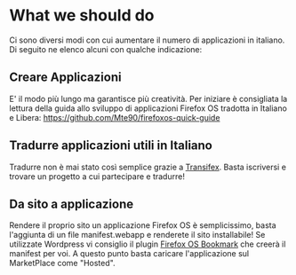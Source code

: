 What we should do
=================

Ci sono diversi modi con cui aumentare il numero di applicazioni in italiano. 
Di seguito ne elenco alcuni con qualche indicazione:

Creare Applicazioni
-------------------
E' il modo più lungo ma garantisce più creatività.
Per iniziare è consigliata la lettura della guida allo sviluppo di applicazioni
Firefox OS tradotta in Italiano e Libera: https://github.com/Mte90/firefoxos-quick-guide  

Tradurre applicazioni utili in Italiano
---------------------------------------
Tradurre non è mai stato così semplice grazie a [Transifex](https://www.transifex.com/). 
Basta iscriversi e trovare un progetto a cui partecipare e tradurre!

Da sito a applicazione
----------------------
Rendere il proprio sito un applicazione Firefox OS è semplicissimo, basta l'aggiunta di un file
manifest.webapp e renderete il sito installabile! Se utilizzate Wordpress vi consiglio 
il plugin [Firefox OS Bookmark](https://wordpress.org/plugins/firefox-os-bookmark/) 
che creerà il manifest per voi. A questo punto basta caricare l'applicazione sul MarketPlace
come "Hosted".
